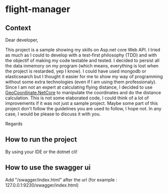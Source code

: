 # flight-manager

## Context

Dear developer,

This project is a sample showing my skills on Asp.net core Web API. 
I tried as much as I could to develop with a test-first philosophy (TDD) and with the objectif of making my code testable and tested.
I decided to persist all the data inmemory on my program (which means, everything is lost when the project is restarded, yep I know).
I could have used mongodb or elasticsearch but I thought it easier for me to show my way of programming without some extra technologies (even if I am using them professionaly).
Since I am not an expert at calculating flying distance, I decided to use [GeoCoordinate.NetCore](https://www.nuget.org/packages/GeoCoordinate.NetCore) to manipulate the coordinates and do the distance calculation.
This is not some elaborated code, I could think of a lot of improvements if it was not just a sample project. Maybe some part of this project don't 
 follow the guidelines you are used to follow, I hope not. In any case, I would be please to discuss it with you.

Regards


## How to run the project

By using your IDE or the dotnet cli!

## How to use the swagger ui

Add "/swagger/index.html" after the url (for example : 127.0.0.1:9230/swagger/index.html)
